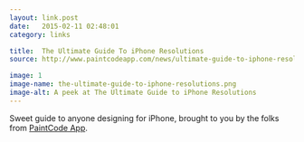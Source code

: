 ```yaml
---
layout: link.post
date:   2015-02-11 02:48:01
category: links

title:  The Ultimate Guide To iPhone Resolutions
source: http://www.paintcodeapp.com/news/ultimate-guide-to-iphone-resolutions

image: 1
image-name: the-ultimate-guide-to-iphone-resolutions.png
image-alt: A peek at The Ultimate Guide to iPhone Resolutions
---
```


Sweet guide to anyone designing for iPhone, brought to you by the folks from [PaintCode App](http://www.paintcodeapp.com/).
